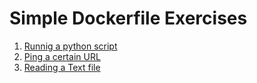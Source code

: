 # Simple Dockerfile Exercises
1) [Runnig a python script](https://github.com/LuciaHeredia/Simple-Docker/tree/master/run-py-script)
2) [Ping a certain URL](https://github.com/LuciaHeredia/Simple-Docker/tree/master/ping-url)
3) [Reading a Text file](https://github.com/LuciaHeredia/Simple-Docker/tree/master/read-text-file)
